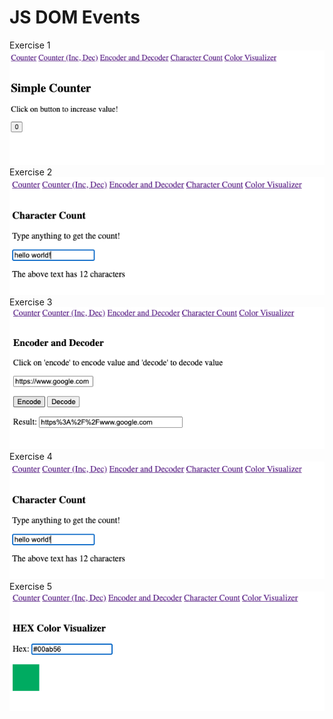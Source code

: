 # JS DOM Events

Exercise 1 \
![Screenshot](./images/counter.png) \
Exercise 2 \
![Screenshot](./images/character_count.png) \
Exercise 3 \
![Screenshot](./images/encoder_decoder.png) \
Exercise 4 \
![Screenshot](./images/character_count.png) \
Exercise 5![Screenshot](./images/color_visulalizer.png)
